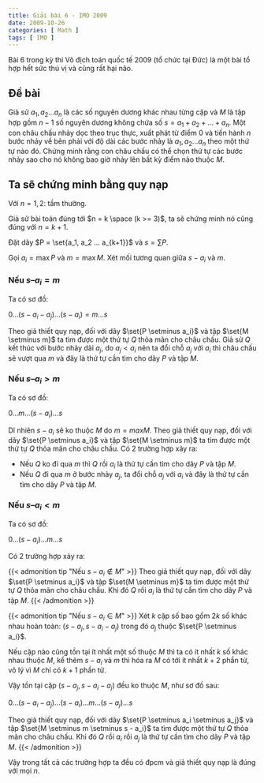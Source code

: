 ```yaml
---
title: Giải bài 6 - IMO 2009
date: 2009-10-26
categories: [ Math ]
tags: [ IMO ]
---
```


Bài 6 trong kỳ thi Vô địch toán quốc tế 2009 (tổ chức tại Đức) là một bài tổ hợp hết sức thú vị và cũng rất hại não.

<!--more-->

## Đề bài

Giả sử $a_1, a_2 ... a_n$ là các số nguyên dương khác nhau từng cặp và $M$ là tập hợp gồm $n − 1$ số nguyên dương không chứa số $s = a_1 + a_2 + ... + a_n$. Một con châu chấu nhảy dọc theo trục thực, xuất phát từ điểm $0$ và tiến hành $n$ bước nhảy về bên phải với độ dài các bước nhảy là $a_1, a_2 ... a_n$ theo một thứ tự nào đó. Chứng minh rằng con châu chấu có thể chọn thứ tự các bước nhảy sao cho nó không bao giờ nhảy lên bất kỳ điểm nào thuộc $M$.

## Ta sẽ chứng minh bằng quy nạp

Với $n = 1, 2$: tầm thường.

Giả sử bài toán đúng tới $n = k \space (k >= 3)$, ta sẽ chứng minh nó cũng đúng với $n = k + 1$.

Đặt dãy $P = \set{a_1, a_2 ... a_{k+1}}$ và $s = \sum{P}$.

Gọi $a_i = \max{P}$ và $m = \max{M}$. Xét mối tương quan giữa $s - a_i$ và $m$.

### Nếu $s – a_i = m$

Ta có sơ đồ:

$0 ... (s - a_i - a_j) ... (s - a_i) = m ... s$

Theo giả thiết quy nạp, đối với dãy $\set{P \setminus a_i}$ và tập $\set{M \setminus m}$ ta tìm được một thứ tự $Q$ thỏa mãn cho châu chấu. Giả sử $Q$ kết thúc với bước nhảy dài $a_j$, do $a_j < a_i$ nên ta đổi chỗ $a_j$ với $a_i$ thì châu chấu sẽ vượt qua $m$ và đây là thứ tự cần tìm cho dãy $P$ và tập $M$.

### Nếu $s – a_i > m$

Ta có sơ đồ:

$0 ... m ... (s - a_i) ... s$

Dĩ nhiên $s - a_i$ sẽ ko thuộc $M$ do $m = max{M}$. Theo giả thiết quy nạp, đối với dãy $\set{P \setminus a_i}$ và tập $\set{M \setminus m}$ ta tìm được một thứ tự $Q$ thỏa mãn cho châu chấu. Có 2 trường hợp xảy ra:

- Nếu $Q$ ko đi qua $m$ thì $Q$ rồi $a_i$ là thứ tự cần tìm cho dãy $P$ và tập $M$.
- Nếu $Q$ đi qua $m$ ở bước nhảy $a_j$, ta đổi chỗ $a_j$ với $a_i$ và đây là thứ tự cần tìm cho dãy $P$ và tập $M$.

### Nếu $s – a_i < m$

Ta có sơ đồ:

$0 ... (s - a_i) ... m ... s$

Có 2 trường hợp xảy ra:

{{< admonition tip "Nếu $s - a_i \notin M$" >}}
Theo giả thiết quy nạp, đối với dãy $\set{P \setminus a_i}$ và tập $\set{M \setminus m}$ ta tìm được một thứ tự $Q$ thỏa mãn cho châu chấu. Khi đó $Q$ rồi $a_i$ là thứ tự cần tìm cho dãy $P$ và tập $M$.
{{< /admonition >}}

{{< admonition tip "Nếu $s - a_i \in M$" >}}
Xét $k$ cặp số bao gồm $2k$ số khác nhau hoàn toàn: $(s-a_j, s-a_i-a_j)$ trong đó $a_j$ thuộc $\set{P \setminus a_i}$.

Nếu cặp nào cũng tồn tại ít nhất một số thuộc $M$ thì ta có ít nhất $k$ số khác nhau thuộc $M$, kể thêm $s - a_i$ và $m$ thì hóa ra $M$ có tới ít nhất $k+2$ phần tử, vô lý vì $M$ chỉ có $k+1$ phần tử.

Vậy tồn tại cặp $(s - a_j, s - a_i - a_j)$ đều ko thuộc $M$, như sơ đồ sau:

$0 ... (s - a_i - a_j) ... (s - a_i) ... m ... (s - a_j) ... s$

Theo giả thiết quy nạp, đối với dãy $\set{P \setminus a_i \setminus a_j}$ và tập $\set{M \setminus m \setminus s - a_i}$ ta tìm được một thứ tự $Q$ thỏa mãn cho châu chấu. Khi đó $Q$ rồi $a_i$ rồi $a_j$ là thứ tự cần tìm cho dãy $P$ và tập $M$.
{{< /admonition >}}

Vậy trong tất cả các trường hợp ta đều có đpcm và giả thiết quy nạp là đúng với mọi $n$.
